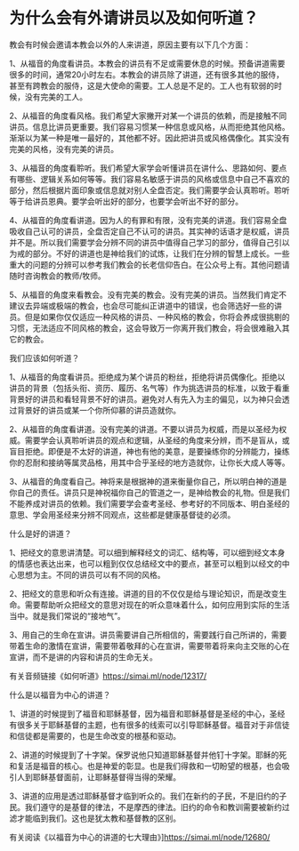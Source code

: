 #  为什么会有外请讲员以及如何听道？

教会有时候会邀请本教会以外的人来讲道，原因主要有以下几个方面：

1、从福音的角度看讲员。本教会的讲员有不足或需要休息的时候。预备讲道需要很多的时间，通常20小时左右。本教会的讲员除了讲道，还有很多其他的服侍，甚至有跨教会的服侍，这是大使命的需要。工人总是不足的。工人也有软弱的时候，没有完美的工人。

2、从福音的角度看风格。我们希望大家撇开对某一个讲员的依赖，而是接触不同讲员。信息比讲员更重要。我们容易习惯某一种信息或风格，从而拒绝其他风格。渐渐以为某一种是唯一最好的，其他都不好。因此把讲员或风格偶像化。其实没有完美的风格，没有完美的讲员。

3、从福音的角度看聆听。我们希望大家学会听懂讲员在讲什么、思路如何、要点有哪些、逻辑关系如何等等。我们容易名敏感于讲员的风格或信息中自己不喜欢的部分，然后根据片面印象或信息就对别人全盘否定。我们需要学会认真聆听。聆听等于给讲员恩典。要学会听出好的部分，也要学会听出不好的部分。

4、从福音的角度看讲道。因为人的有罪和有限，没有完美的讲道。我们容易全盘吸收自己认可的讲员，全盘否定自己不认可的讲员。其实神的话语才是权威，讲员并不是。所以我们需要学会分辨不同的讲员中值得自己学习的部分，值得自己引以为戒的部分。不好的讲道也是神给我们的试炼，让我们在分辨的智慧上成长。一些重大的问题的分辨可以参考我们教会的长老信仰告白。在公众号上有。其他问题请随时咨询教会的教师/牧师。

5、从福音的角度来看教会。没有完美的教会。没有完美的讲员。当然我们肯定不建议去异端或极端的教会，也会尽可能纠正讲道中的错误，也会筛选好一些的讲员。但是如果你仅仅适应一种风格的讲员、一种风格的教会，你将会养成很挑剔的习惯，无法适应不同风格的教会，这会导致万一你离开我们教会，将会很难融入其它的教会。


我们应该如何听道？

1、从福音的角度看讲员。拒绝成为某个讲员的粉丝，拒绝将讲员偶像化。拒绝以讲员的背景（包括头衔、资历、履历、名气等）作为挑选讲员的标准，以致于看重背景好的讲员和看轻背景不好的讲员。避免对人有先入为主的偏见，以为神只会透过背景好的讲员或某一个你所仰慕的讲员造就你。

2、从福音的角度看讲道。没有完美的讲道。不要以讲员为权威，而是以圣经为权威。需要学会认真聆听讲员的观点和逻辑，从圣经的角度来分辨，而不是盲从，或盲目拒绝。即便是不太好的讲道，神也有他的美意，是要操练你的分辨能力，操练你的忍耐和接纳等属灵品格，用其中合乎圣经的地方造就你，让你长大成人等等。

3、从福音的角度看自己。神将来是根据神的道来衡量你自己，所以明白神的道是你自己的责任。讲员只是神祝福你自己的管道之一，是神给教会的礼物。但是我们不能养成对讲员的依赖。我们需要学会查考圣经、参考好的不同版本、明白圣经的意思、学会用圣经来分辨不同观点，这些都是健康基督徒的必须。


什么是好的讲道？

1、把经文的意思讲清楚。可以细到解释经文的词汇、结构等，可以细到经文本身的情感也表达出来，也可以粗到仅仅总结经文中的要点，甚至可以粗到以经文的中心思想为主。不同的讲员可以有不同的风格。

2、把经文的意思和听众有连接。讲道的目的不仅仅是给与理论知识，而是改变生命。需要帮助听众把经文的意思对现在的听众意味着什么，如何应用到实际的生活当中。就是我们常说的“接地气”。

3、用自己的生命在宣讲。讲员需要讲自己所相信的，需要践行自己所讲的，需要带着生命的激情在宣讲，需要带着敬拜的心在宣讲，需要带着将来向主交账的心在宣讲，而不是讲的内容和讲员的生命无关。


有关音频链接《如何听道》<https://simai.ml/node/12317/>

什么是以福音为中心的讲道？

1、讲道的时候提到了福音和耶稣基督，因为福音和耶稣基督是圣经的中心，圣经有很多关于耶稣基督的主题，也有很多的线索可以引导耶稣基督。福音对于非信徒和信徒都是需要的，也是生命改变的根基和驱动。

2、讲道的时候提到了十字架。保罗说他只知道耶稣基督并他钉十字架。耶稣的死和复活是福音的核心。也是神爱的彰显。也是我们得救和一切盼望的根基，也会吸引人到耶稣基督面前，让耶稣基督得当得的荣耀。

3、讲道的应用是透过耶稣基督才临到听众的。我们在新约的子民，不是旧约的子民。我们遵守的是基督的律法，不是摩西的律法。旧约的命令和教训需要被新约过滤才能临到我们。这也是犹太教和基督教的区别。

有关阅读《以福音为中心的讲道的七大理由》]<https://simai.ml/node/12680/>
